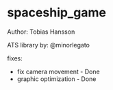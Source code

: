 # spaceship_game
<p>
  Author: Tobias Hansson
  
  ATS library by: @minorlegato
  
  fixes:
  - fix camera movement - Done
  - graphic optimization - Done
</p>
